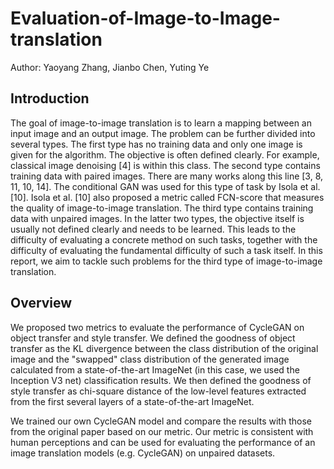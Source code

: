 # Evaluation-of-Image-to-Image-translation

Author: Yaoyang Zhang, Jianbo Chen, Yuting Ye


## Introduction
The goal of image-to-image translation is to learn a mapping between an input image and an output image. The problem can be further divided into several types. The first type has no training data and only one image is given for the algorithm. The objective is often defined clearly. For example, classical image denoising [4] is within this class. The second type contains training data with paired images. There are many works along this line [3, 8, 11, 10, 14]. The conditional GAN was used for this type of task by Isola et al. [10]. Isola et al. [10] also proposed a metric called FCN-score that measures the quality of image-to-image translation. The third type contains training data with unpaired images. In the latter two types, the objective itself is usually not defined clearly and needs to be learned. This leads to the difficulty of evaluating a concrete method on such tasks, together with the difficulty of evaluating the fundamental difficulty of such a task itself. In this report, we aim to tackle such problems for the third type of image-to-image translation.

## Overview
We proposed two metrics to evaluate the performance of CycleGAN on object transfer and style transfer. We defined the goodness of object transfer as the KL divergence between the class distribution of the original image and the "swapped" class distribution of the generated image calculated from a state-of-the-art ImageNet (in this case, we used the Inception V3 net) classification results. We then defined the goodness of style transfer as chi-square distance of the low-level features extracted from the first several layers of a state-of-the-art ImageNet.

We trained our own CycleGAN model and compare the results with those from the original paper based on our metric. Our metric is consistent with human perceptions and can be used for evaluating the performance of an image translation models (e.g. CycleGAN) on unpaired datasets.
